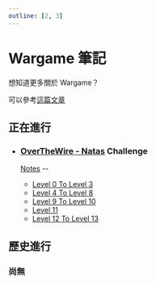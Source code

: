 ```yaml
---
outline: [2, 3]
---
```


# Wargame 筆記

想知道更多關於 Wargame？

可以參考[這篇文章](https://cms.aaasec.com.tw/index.php/2019/08/16/f_08/)

## 正在進行

-   ### [OverTheWire - Natas](https://overthewire.org/wargames/natas/) Challenge

    [Notes](/articles/01_Wargames/00_OverTheWire/00_Natas/) --

    -   [Level 0 To Level 3](/articles/01_Wargames/00_OverTheWire/00_Natas/00_Level_0_To_Level_3)
    -   [Level 4 To Level 8](/articles/01_Wargames/00_OverTheWire/00_Natas/01_Level_4_To_Level_8)
    -   [Level 9 To Level 10](/articles/01_Wargames/00_OverTheWire/00_Natas/02_Level_9_To_Level_10)
    -   [Level 11](/articles/01_Wargames/00_OverTheWire/00_Natas/03_Level_11)
    -   [Level 12 To Level 13](/articles/01_Wargames/00_OverTheWire/00_Natas/04_Level_12_To_Level_13)

## 歷史進行

### 尚無
